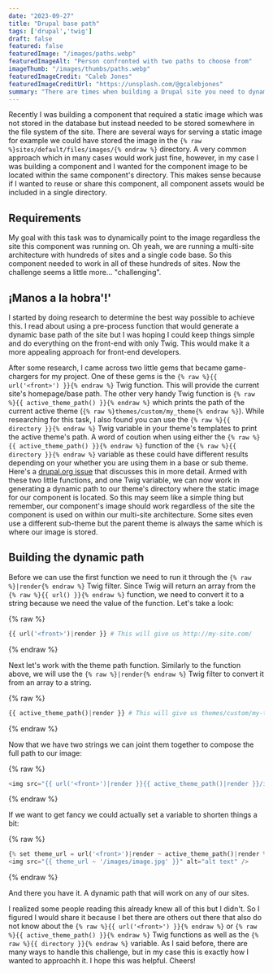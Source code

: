 ```yaml
---
date: "2023-09-27"
title: "Drupal base path"
tags: ['drupal','twig']
draft: false
featured: false
featuredImage: "/images/paths.webp"
featuredImageAlt: "Person confronted with two paths to choose from"
imageThumb: "/images/thumbs/paths.webp"
featuredImageCredit: "Caleb Jones"
featuredImageCreditUrl: "https://unsplash.com/@gcalebjones"
summary: "There are times when building a Drupal site you need to dynamically point to an asset or resource that may not be saved in the database but instead is located somewhere in the site's file system."
---
```

Recently I was building a component that required a static image which was not stored in the database but instead needed to be stored somewhere in the file system of the site.  There are several ways for serving a static image for example we could have stored the image in the `{% raw %}sites/default/files/images/{% endraw %}` directory.  A very common approach which in many cases would work just fine, however, in my case I was building a component and I wanted for the component image to be located within the same component's directory.  This makes sense because if I wanted to reuse or share this component, all component assets would be included in a single directory.

## Requirements

My goal with this task was to dynamically point to the image regardless the site this component was running on.  Oh yeah, we are running a multi-site architecture with hundreds of sites and a single code base.  So this component needed to work in all of these hundreds of sites.  Now the challenge seems a little more... "challenging".

## ¡Manos a la hobra'!'

I started by doing research to determine the best way possible to achieve this.  I read about using a pre-process function that would generate a dynamic base path of the site but I was hoping I could keep things simple and do everything on the front-end with only Twig. This would make it a more appealing approach for front-end developers.

After some research, I came across two little gems that became game-chargers for my project.  One of these gems is the `{% raw %}{{ url('<front>') }}{% endraw %}` Twig function.  This will provide the current site's homepage/base path. The other very handy Twig function is `{% raw %}{{ active_theme_path() }}{% endraw %}` which prints the path of the current active theme (`{% raw %}themes/custom/my_theme{% endraw %}`). While researching for this task, I also found you can use the `{% raw %}{{ directory }}{% endraw %}` Twig variable in your theme's templates to print the active theme's path.  A word of coution when using either the `{% raw %}{{ active_theme_path() }}{% endraw %}` function of the `{% raw %}{{ directory }}{% endraw %}` variable as these could have different results depending on your whether you are using them in a base or sub theme.  Here's a [drupal.org issue](https://www.drupal.org/project/drupal/issues/3049414) that discusses this in more detail.
Armed with these two little functions, and one Twig variable, we can now work in generating a dynamic path to our theme's directory where the static image for our component is located.  So this may seem like a simple thing but remember, our component's image should work regardless of the site the component is used on within our multi-site architecture.  Some sites even use a different sub-theme but the parent theme is always the same which is where our image is stored.

## Building the dynamic path

Before we can use the first function we need to run it through the `{% raw %}|render{% endraw %}` Twig filter.  Since Twig will return an array from the `{% raw %}{{ url() }}{% endraw %}` function, we need to convert it to a string because we need the value of the function. Let's take a look:

{% raw %}

```php
{{ url('<front>')|render }} # This will give us http://my-site.com/
```

{% endraw %}

Next let's work with the theme path function. Similarly to the function above, we will use the `{% raw %}|render{% endraw %}` Twig filter to convert it from an array to a string.

{% raw %}

```php
{{ active_theme_path()|render }} # This will give us themes/custom/my-theme
```

{% endraw %}

Now that we have two strings we can joint them together to compose the full path to our image:

{% raw %}

```php
<img src="{{ url('<front>')|render }}{{ active_theme_path()|render }}/images/image.jpg" alt="alt text" />
```

{% endraw %}

If we want to get fancy we could actually set a variable to shorten things a bit:

{% raw %}

```php
{% set theme_url = url('<front>')|render ~ active_theme_path()|render %}
<img src="{{ theme_url ~ '/images/image.jpg' }}" alt="alt text" />
```

{% endraw %}

And there you have it.  A dynamic path that will work on any of our sites.

I realized some people reading this already knew all of this but I didn't.  So I figured I would share it because I bet there are others out there that also do not know about the `{% raw %}{{ url('<front>') }}{% endraw %}` or `{% raw %}{{ active_theme_path() }}{% endraw %}` Twig functions as well as the `{% raw %}{{ directory }}{% endraw %}` variable.  As I said before, there are many ways to handle this challenge, but in my case this is exactly how I wanted to approachh it.  I hope this was helpful.  Cheers!
